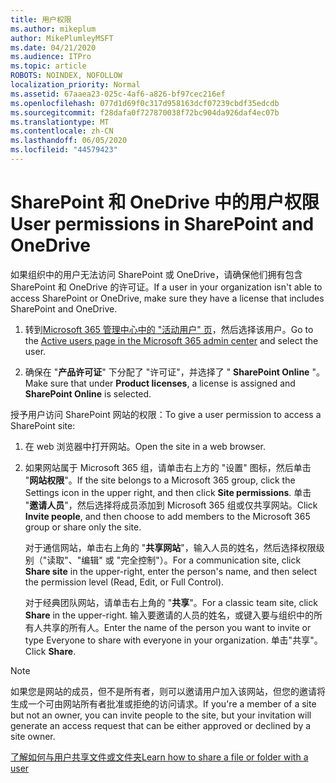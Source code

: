 ```yaml
---
title: 用户权限
ms.author: mikeplum
author: MikePlumleyMSFT
ms.date: 04/21/2020
ms.audience: ITPro
ms.topic: article
ROBOTS: NOINDEX, NOFOLLOW
localization_priority: Normal
ms.assetid: 67aaea23-025c-4af6-a826-bf97cec216ef
ms.openlocfilehash: 077d1d69f0c317d958163dcf07239cbdf35edcdb
ms.sourcegitcommit: f28dafa0f727870038f72bc904da926daf4ec07b
ms.translationtype: MT
ms.contentlocale: zh-CN
ms.lasthandoff: 06/05/2020
ms.locfileid: "44579423"
---
```

# <a name="user-permissions-in-sharepoint-and-onedrive"></a><span data-ttu-id="8d64f-102">SharePoint 和 OneDrive 中的用户权限</span><span class="sxs-lookup"><span data-stu-id="8d64f-102">User permissions in SharePoint and OneDrive</span></span>

<span data-ttu-id="8d64f-103">如果组织中的用户无法访问 SharePoint 或 OneDrive，请确保他们拥有包含 SharePoint 和 OneDrive 的许可证。</span><span class="sxs-lookup"><span data-stu-id="8d64f-103">If a user in your organization isn't able to access SharePoint or OneDrive, make sure they have a license that includes SharePoint and OneDrive.</span></span> 
  
1. <span data-ttu-id="8d64f-104">转到[Microsoft 365 管理中心中的 "活动用户" 页](https://portal.office.com/adminportal/home#/users)，然后选择该用户。</span><span class="sxs-lookup"><span data-stu-id="8d64f-104">Go to the [Active users page in the Microsoft 365 admin center](https://portal.office.com/adminportal/home#/users) and select the user.</span></span> 
    
2. <span data-ttu-id="8d64f-105">确保在 "**产品许可证**" 下分配了 "许可证"，并选择了 " **SharePoint Online** "。</span><span class="sxs-lookup"><span data-stu-id="8d64f-105">Make sure that under **Product licenses**, a license is assigned and **SharePoint Online** is selected.</span></span> 
    
 <span data-ttu-id="8d64f-106">授予用户访问 SharePoint 网站的权限：</span><span class="sxs-lookup"><span data-stu-id="8d64f-106">To give a user permission to access a SharePoint site:</span></span> 
  
1. <span data-ttu-id="8d64f-107">在 web 浏览器中打开网站。</span><span class="sxs-lookup"><span data-stu-id="8d64f-107">Open the site in a web browser.</span></span>
    
2. <span data-ttu-id="8d64f-108">如果网站属于 Microsoft 365 组，请单击右上方的 "设置" 图标，然后单击 "**网站权限**"。</span><span class="sxs-lookup"><span data-stu-id="8d64f-108">If the site belongs to a Microsoft 365 group, click the Settings icon in the upper right, and then click **Site permissions**.</span></span> <span data-ttu-id="8d64f-109">单击 "**邀请人员**"，然后选择将成员添加到 Microsoft 365 组或仅共享网站。</span><span class="sxs-lookup"><span data-stu-id="8d64f-109">Click **Invite people**, and then choose to add members to the Microsoft 365 group or share only the site.</span></span> 
    
    <span data-ttu-id="8d64f-110">对于通信网站，单击右上角的 "**共享网站**"，输入人员的姓名，然后选择权限级别（"读取"、"编辑" 或 "完全控制"）。</span><span class="sxs-lookup"><span data-stu-id="8d64f-110">For a communication site, click **Share site** in the upper-right, enter the person's name, and then select the permission level (Read, Edit, or Full Control).</span></span> 
    
    <span data-ttu-id="8d64f-111">对于经典团队网站，请单击右上角的 "**共享**"。</span><span class="sxs-lookup"><span data-stu-id="8d64f-111">For a classic team site, click **Share** in the upper-right.</span></span> <span data-ttu-id="8d64f-112">输入要邀请的人员的姓名，或键入要与组织中的所有人共享的所有人。</span><span class="sxs-lookup"><span data-stu-id="8d64f-112">Enter the name of the person you want to invite or type Everyone to share with everyone in your organization.</span></span> <span data-ttu-id="8d64f-113">单击"共享"。</span><span class="sxs-lookup"><span data-stu-id="8d64f-113">Click **Share**.</span></span>
    
> [!NOTE]
> <span data-ttu-id="8d64f-114">如果您是网站的成员，但不是所有者，则可以邀请用户加入该网站，但您的邀请将生成一个可由网站所有者批准或拒绝的访问请求。</span><span class="sxs-lookup"><span data-stu-id="8d64f-114">If you're a member of a site but not an owner, you can invite people to the site, but your invitation will generate an access request that can be either approved or declined by a site owner.</span></span> 
  
[<span data-ttu-id="8d64f-115">了解如何与用户共享文件或文件夹</span><span class="sxs-lookup"><span data-stu-id="8d64f-115">Learn how to share a file or folder with a user</span></span>](https://go.microsoft.com/fwlink/?linkid=533408)
  


